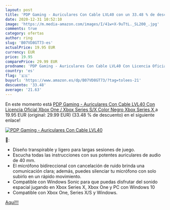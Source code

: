 ```yaml
---
layout: post
title: 'PDP Gaming - Auriculares Con Cable LVL40 con un 33.48 % de descuento'
date: 2020-12-31 10:52:10
image: 'https://m.media-amazon.com/images/I/41w+X-9uTtL._SL200_.jpg'
comments: true
category: ofertas
author: ring
slug: 'B07VD8GT73-es'
actualPrice: 19.95 EUR
currency: EUR
price: 19.95
comparePrice: 29.99 EUR
prodname: 'PDP Gaming - Auriculares Con Cable LVL40 Con Licencia Oficial Xbox One / Xbox Series S/X  Color Negro   Xbox Series X '
country: 'es'
flag: '🇪🇸'
buyurl: 'https://www.amazon.es/dp/B07VD8GT73/?tag=tolees-21'
descuento: '33.48'
average: '21.63'
---
```


En este momento está [PDP Gaming - Auriculares Con Cable LVL40 Con Licencia Oficial Xbox One / Xbox Series S/X  Color Negro   Xbox Series X ](https://www.amazon.es/dp/B07VD8GT73/?tag=tolees-21) a 19.95 EUR (original: 29.99 EUR) (33.48 %  de descuento) en el siguiente enlace!

[![PDP Gaming - Auriculares Con Cable LVL40](https://m.media-amazon.com/images/I/41w+X-9uTtL._SL200_.jpg)](https://www.amazon.es/dp/B07VD8GT73/?tag=tolees-21)

🔎:

- Diseño transpirable y ligero para largas sesiones de juego.
- Escucha todas las instrucciones con sus potentes auriculares de audio de 40 mm.
- El micrófono bidireccional con cancelación de ruido brinda una comunicación clara; además, puedes silenciar tu micrófono con solo subirlo en un rápido movimiento.
- Compatible con Windows Sonic para que puedas disfrutar del sonido espacial jugando en Xbox Series X, Xbox One y PC con Windows 10
- Compatible con Xbox One, Series X/S y Windows.

[Aquí!!!](https://www.amazon.es/dp/B07VD8GT73/?tag=tolees-21)
